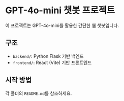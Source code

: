 # GPT-4o-mini 챗봇 프로젝트

이 프로젝트는 GPT-4o-mini를 활용한 간단한 웹 챗봇입니다.

## 구조
- `backend/`: Python Flask 기반 백엔드
- `frontend/`: React (Vite) 기반 프론트엔드

## 시작 방법
각 폴더의 `README.md`를 참조하세요.
